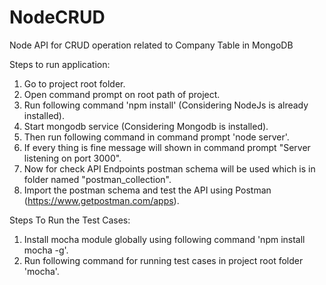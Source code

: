 # NodeCRUD
Node API for CRUD operation related to Company Table in MongoDB

Steps to run application:
1. Go to project root folder.
2. Open command prompt on root path of project.
3. Run following command 'npm install' (Considering NodeJs is already installed).
4. Start mongodb service (Considering Mongodb is installed).
5. Then run following command in command prompt 'node server'.
6. If every thing is fine message will shown in command prompt "Server listening on port 3000".
7. Now for check API Endpoints postman schema will be used which is in folder named "postman_collection".
8. Import the postman schema and test the API using Postman (https://www.getpostman.com/apps).


Steps To Run the Test Cases:

1. Install mocha module globally using following command 'npm install mocha -g'.
2. Run following command for running test cases in project root folder 'mocha'.
